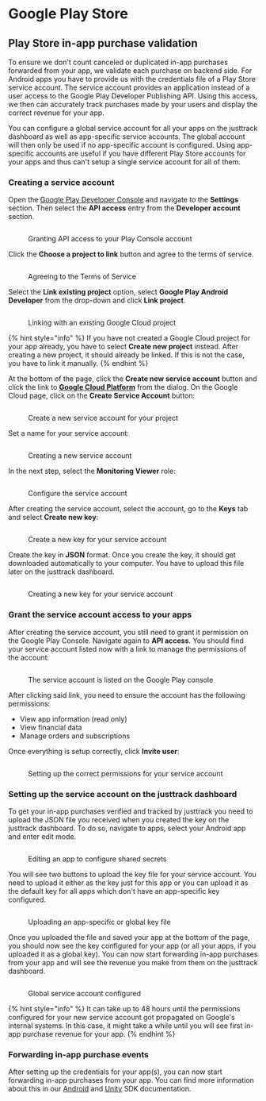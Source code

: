 # Google Play Store

## Play Store in-app purchase validation

To ensure we don't count canceled or duplicated in-app purchases forwarded from your app, we validate each purchase on backend side. For Android apps you have to provide us with the credentials file of a Play Store service account. The service account provides an application instead of a user access to the Google Play Developer Publishing API. Using this access, we then can accurately track purchases made by your users and display the correct revenue for your app.

You can configure a global service account for all your apps on the justtrack dashboard as well as app-specific service accounts. The global account will then only be used if no app-specific account is configured. Using app-specific accounts are useful if you have different Play Store accounts for your apps and thus can't setup a single service account for all of them.

### Creating a service account

Open the [Google Play Developer Console](https://play.google.com/apps/publish/) and navigate to the **Settings** section. Then select the **API access** entry from the **Developer account** section.

<figure><img src="../../.gitbook/assets/Setup Play Console 1.png" alt=""><figcaption><p>Granting API access to your Play Console account</p></figcaption></figure>

Click the **Choose a project to link** button and agree to the terms of service.

<figure><img src="../../.gitbook/assets/Setup Play Console 2.png" alt=""><figcaption><p>Agreeing to the Terms of Service</p></figcaption></figure>

Select the **Link existing project** option, select **Google Play Android Developer** from the drop-down and click **Link project**.

<figure><img src="../../.gitbook/assets/Setup Play Console 3.png" alt=""><figcaption><p>Linking with an existing Google Cloud project</p></figcaption></figure>

{% hint style="info" %}
If you have not created a Google Cloud project for your app already, you have to select **Create new project** instead. After creating a new project, it should already be linked. If this is not the case, you have to link it manually.
{% endhint %}

At the bottom of the page, click the **Create new service account** button and click the link to [**Google Cloud Platform**](https://console.cloud.google.com/iam-admin/serviceaccounts) from the dialog. On the Google Cloud page, click on the **Create Service Account** button:

<figure><img src="../../.gitbook/assets/Create Service Account.png" alt=""><figcaption><p>Create a new service account for your project</p></figcaption></figure>

Set a name for your service account:

<figure><img src="../../.gitbook/assets/Name Service Account.png" alt=""><figcaption><p>Creating a new service account</p></figcaption></figure>

In the next step, select the **Monitoring Viewer** role:

<figure><img src="../../.gitbook/assets/Role Service Account.png" alt=""><figcaption><p>Configure the service account</p></figcaption></figure>

After creating the service account, select the account, go to the **Keys** tab and select **Create new key**:

<figure><img src="../../.gitbook/assets/Keys Service Account.png" alt=""><figcaption><p>Create a new key for your service account</p></figcaption></figure>

Create the key in **JSON** format. Once you create the key, it should get downloaded automatically to your computer. You have to upload this file later on the justtrack dashboard.

<figure><img src="../../.gitbook/assets/Create Key Service Account.png" alt=""><figcaption><p>Creating a new key for your service account</p></figcaption></figure>

### Grant the service account access to your apps

After creating the service account, you still need to grant it permission on the Google Play Console. Navigate again to **API access**. You should find your service account listed now with a link to manage the permissions of the account:

<figure><img src="../../.gitbook/assets/Setup Play Console 4.png" alt=""><figcaption><p>The service account is listed on the Google Play console</p></figcaption></figure>

After clicking said link, you need to ensure the account has the following permissions:

* View app information (read only)
* View financial data
* Manage orders and subscriptions

Once everything is setup correctly, click **Invite user**:

<figure><img src="../../.gitbook/assets/Setup Play Console 5.png" alt=""><figcaption><p>Setting up the correct permissions for your service account</p></figcaption></figure>

### Setting up the service account on the justtrack dashboard

To get your in-app purchases verified and tracked by justtrack you need to upload the JSON file you received when you created the key on the justtrack dashboard. To do so, navigate to apps, select your Android app and enter edit mode.

<figure><img src="../../.gitbook/assets/Setup Secret 2 Android.png" alt=""><figcaption><p>Editing an app to configure shared secrets</p></figcaption></figure>

You will see two buttons to upload the key file for your service account. You need to upload it either as the key just for this app or you can upload it as the default key for all apps which don't have an app-specific key configured.

<figure><img src="../../.gitbook/assets/Setup Secret 4 Android.png" alt=""><figcaption><p>Uploading an app-specific or global key file</p></figcaption></figure>

Once you uploaded the file and saved your app at the bottom of the page, you should now see the key configured for your app (or all your apps, if you uploaded it as a global key). You can now start forwarding in-app purchases from your app and will see the revenue you make from them on the justtrack dashboard.

<figure><img src="../../.gitbook/assets/Setup Secret 5 Android.png" alt=""><figcaption><p>Global service account configured</p></figcaption></figure>

{% hint style="info" %}
It can take up to 48 hours until the permissions configured for your new service account got propagated on Google's internal systems. In this case, it might take a while until you will see first in-app purchase revenue for your app.
{% endhint %}

### Forwarding in-app purchase events

After setting up the credentials for your app(s), you can now start forwarding in-app purchases from your app. You can find more information about this in our [Android](broken-reference) and [Unity](broken-reference) SDK documentation.
